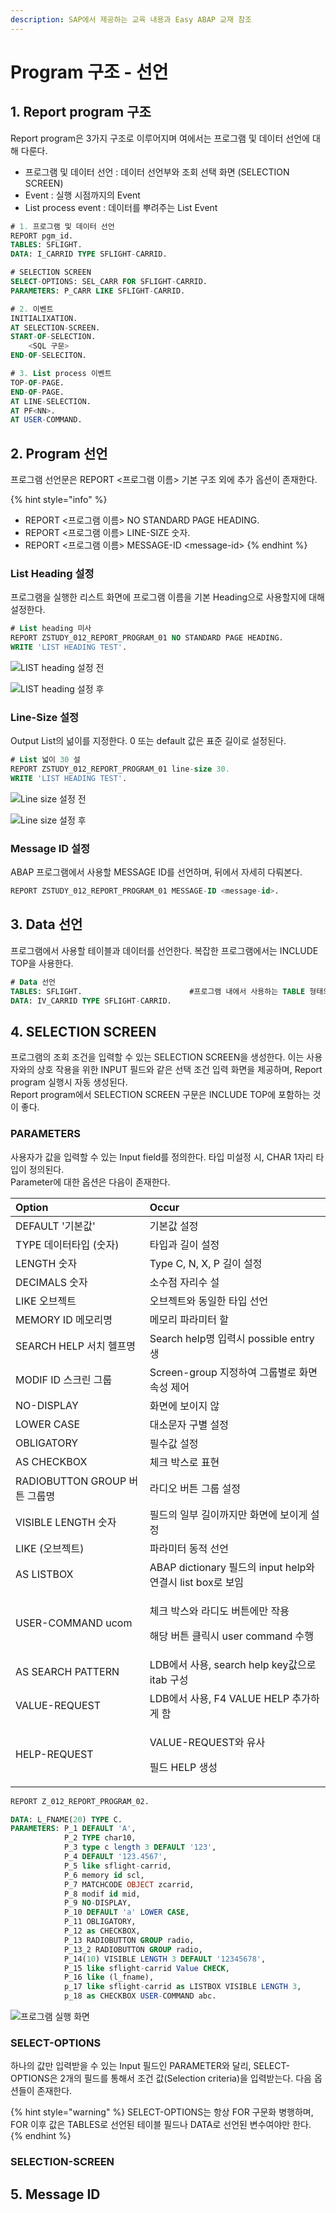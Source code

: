 ```yaml
---
description: SAP에서 제공하는 교육 내용과 Easy ABAP 교재 참조
---
```


# Program 구조 - 선언

## 1. Report program 구조

Report program은 3가지 구조로 이루어지며 여에서는 프로그램 및 데이터 선언에 대해 다룬다.

* 프로그램 및 데이터 선언 : 데이터 선언부와 조회 선택 화면 \(SELECTION SCREEN\)
* Event : 실행 시점까지의 Event
* List process event : 데이터를 뿌려주는 List Event

```sql
# 1. 프로그램 및 데이터 선언
REPORT pgm_id.
TABLES: SFLIGHT.
DATA: I_CARRID TYPE SFLIGHT-CARRID.

# SELECTION SCREEN
SELECT-OPTIONS: SEL_CARR FOR SFLIGHT-CARRID.
PARAMETERS: P_CARR LIKE SFLIGHT-CARRID.
```

```sql
# 2. 이벤트
INITIALIXATION.
AT SELECTION-SCREEN.
START-OF-SELECTION.
    <SQL 구문>
END-OF-SELECITON.
```

```sql
# 3. List process 이벤트
TOP-OF-PAGE.
END-OF-PAGE.
AT LINE-SELECTION.
AT PF<NN>.
AT USER-COMMAND.
```



## 2. Program 선언

프로그램 선언문은 REPORT &lt;프로그램 이름&gt; 기본 구조 외에 추가 옵션이 존재한다. 

{% hint style="info" %}
* REPORT &lt;프로그램 이름&gt; NO STANDARD PAGE HEADING.
* REPORT &lt;프로그램 이름&gt; LINE-SIZE 숫자.
* REPORT &lt;프로그램 이름&gt; MESSAGE-ID &lt;message-id&gt;
{% endhint %}



### List Heading 설정 

프로그램을 실행한 리스트 화면에 프로그램 이름을 기본 Heading으로 사용할지에 대해 설정한다. 

```sql
# List heading 미사
REPORT ZSTUDY_012_REPORT_PROGRAM_01 NO STANDARD PAGE HEADING.
WRITE 'LIST HEADING TEST'.
```

![LIST heading &#xC124;&#xC815; &#xC804;](../.gitbook/assets/image%20%2862%29.png)

![LIST heading &#xC124;&#xC815; &#xD6C4;](../.gitbook/assets/image%20%2861%29.png)

### 

### Line-Size 설정 

Output List의 넒이를 지정한다. 0 또는 default 값은 표준 길이로 설정된다. 

```sql
# List 넓이 30 설
REPORT ZSTUDY_012_REPORT_PROGRAM_01 line-size 30.
WRITE 'LIST HEADING TEST'.
```

![Line size &#xC124;&#xC815; &#xC804;](../.gitbook/assets/image%20%2864%29.png)

![Line size &#xC124;&#xC815; &#xD6C4;](../.gitbook/assets/image%20%2865%29.png)



### Message ID 설정 

ABAP 프로그램에서 사용할 MESSAGE ID를 선언하며, 뒤에서 자세히 다뤄본다. 

```sql
REPORT ZSTUDY_012_REPORT_PROGRAM_01 MESSAGE-ID <message-id>.
```



## 3. Data 선언 

프로그램에서 사용할 테이블과 데이터를 선언한다. 복잡한 프로그램에서는 INCLUDE TOP을 사용한다.

```sql
# Data 선언
TABLES: SFLIGHT.                        #프로그램 내에서 사용하는 TABLE 형태의 WA
DATA: IV_CARRID TYPE SFLIGHT-CARRID.
```



## 4. SELECTION SCREEN 

프로그램의 조회 조건을 입력할 수 있는 SELECTION SCREEN을 생성한다. 이는 사용자와의 상호 작용을 위한 INPUT 필드와 같은 선택 조건 입력 화면을 제공하며, Report program 실행시 자동 생성된다.   
Report program에서 SELECTION SCREEN 구문은 INCLUDE TOP에 포함하는 것이 좋다.



### PARAMETERS

사용자가 값을 입력할 수 있는 Input field를 정의한다. 타입 미설정 시, CHAR 1자리 타입이 정의된다.  
Parameter에 대한 옵션은 다음이 존재한다. 

<table>
  <thead>
    <tr>
      <th style="text-align:left">Option</th>
      <th style="text-align:left">Occur</th>
    </tr>
  </thead>
  <tbody>
    <tr>
      <td style="text-align:left">DEFAULT &apos;&#xAE30;&#xBCF8;&#xAC12;&apos;</td>
      <td style="text-align:left">&#xAE30;&#xBCF8;&#xAC12; &#xC124;&#xC815;</td>
    </tr>
    <tr>
      <td style="text-align:left">TYPE &#xB370;&#xC774;&#xD130;&#xD0C0;&#xC785; (&#xC22B;&#xC790;)</td>
      <td
      style="text-align:left">&#xD0C0;&#xC785;&#xACFC; &#xAE38;&#xC774; &#xC124;&#xC815;</td>
    </tr>
    <tr>
      <td style="text-align:left">LENGTH &#xC22B;&#xC790;</td>
      <td style="text-align:left">Type C, N, X, P &#xAE38;&#xC774; &#xC124;&#xC815;</td>
    </tr>
    <tr>
      <td style="text-align:left">DECIMALS &#xC22B;&#xC790;</td>
      <td style="text-align:left">&#xC18C;&#xC218;&#xC810; &#xC790;&#xB9AC;&#xC218; &#xC124;</td>
    </tr>
    <tr>
      <td style="text-align:left">LIKE &#xC624;&#xBE0C;&#xC81D;&#xD2B8;</td>
      <td style="text-align:left">&#xC624;&#xBE0C;&#xC81D;&#xD2B8;&#xC640; &#xB3D9;&#xC77C;&#xD55C; &#xD0C0;&#xC785;
        &#xC120;&#xC5B8;</td>
    </tr>
    <tr>
      <td style="text-align:left">&#x200B;MEMORY ID &#xBA54;&#xBAA8;&#xB9AC;&#xBA85;</td>
      <td style="text-align:left">&#xBA54;&#xBAA8;&#xB9AC; &#xD30C;&#xB77C;&#xBBF8;&#xD130; &#xD560;</td>
    </tr>
    <tr>
      <td style="text-align:left">SEARCH HELP &#xC11C;&#xCE58; &#xD5EC;&#xD504;&#xBA85;</td>
      <td style="text-align:left">Search help&#xBA85; &#xC785;&#xB825;&#xC2DC; possible entry &#xC0DD;</td>
    </tr>
    <tr>
      <td style="text-align:left">MODIF ID &#xC2A4;&#xD06C;&#xB9B0; &#xADF8;&#xB8F9;</td>
      <td style="text-align:left">Screen-group &#xC9C0;&#xC815;&#xD558;&#xC5EC; &#xADF8;&#xB8F9;&#xBCC4;&#xB85C;
        &#xD654;&#xBA74; &#xC18D;&#xC131; &#xC81C;&#xC5B4;</td>
    </tr>
    <tr>
      <td style="text-align:left">NO-DISPLAY</td>
      <td style="text-align:left">&#xD654;&#xBA74;&#xC5D0; &#xBCF4;&#xC774;&#xC9C0; &#xC54A;</td>
    </tr>
    <tr>
      <td style="text-align:left">LOWER CASE</td>
      <td style="text-align:left">&#xB300;&#xC18C;&#xBB38;&#xC790; &#xAD6C;&#xBCC4; &#xC124;&#xC815;</td>
    </tr>
    <tr>
      <td style="text-align:left">OBLIGATORY</td>
      <td style="text-align:left">&#xD544;&#xC218;&#xAC12; &#xC124;&#xC815;</td>
    </tr>
    <tr>
      <td style="text-align:left">AS CHECKBOX</td>
      <td style="text-align:left">&#xCCB4;&#xD06C; &#xBC15;&#xC2A4;&#xB85C; &#xD45C;&#xD604;</td>
    </tr>
    <tr>
      <td style="text-align:left">RADIOBUTTON GROUP &#xBC84;&#xD2BC; &#xADF8;&#xB8F9;&#xBA85;</td>
      <td style="text-align:left">&#xB77C;&#xB514;&#xC624; &#xBC84;&#xD2BC; &#xADF8;&#xB8F9; &#xC124;&#xC815;</td>
    </tr>
    <tr>
      <td style="text-align:left">VISIBLE LENGTH &#xC22B;&#xC790;</td>
      <td style="text-align:left">&#xD544;&#xB4DC;&#xC758; &#xC77C;&#xBD80; &#xAE38;&#xC774;&#xAE4C;&#xC9C0;&#xB9CC;
        &#xD654;&#xBA74;&#xC5D0; &#xBCF4;&#xC774;&#xAC8C; &#xC124;&#xC815;</td>
    </tr>
    <tr>
      <td style="text-align:left">LIKE (&#xC624;&#xBE0C;&#xC81D;&#xD2B8;)</td>
      <td style="text-align:left">&#xD30C;&#xB77C;&#xBBF8;&#xD130; &#xB3D9;&#xC801; &#xC120;&#xC5B8;</td>
    </tr>
    <tr>
      <td style="text-align:left">AS LISTBOX</td>
      <td style="text-align:left">ABAP dictionary &#xD544;&#xB4DC;&#xC758; input help&#xC640; &#xC5F0;&#xACB0;&#xC2DC;
        list box&#xB85C; &#xBCF4;&#xC784;</td>
    </tr>
    <tr>
      <td style="text-align:left">USER-COMMAND ucom</td>
      <td style="text-align:left">
        <p>&#xCCB4;&#xD06C; &#xBC15;&#xC2A4;&#xC640; &#xB77C;&#xB514;&#xB3C4; &#xBC84;&#xD2BC;&#xC5D0;&#xB9CC;
          &#xC791;&#xC6A9;</p>
        <p>&#xD574;&#xB2F9; &#xBC84;&#xD2BC; &#xD074;&#xB9AD;&#xC2DC; user command
          &#xC218;&#xD589;</p>
      </td>
    </tr>
    <tr>
      <td style="text-align:left">AS SEARCH PATTERN</td>
      <td style="text-align:left">LDB&#xC5D0;&#xC11C; &#xC0AC;&#xC6A9;, search help key&#xAC12;&#xC73C;&#xB85C;
        itab &#xAD6C;&#xC131;</td>
    </tr>
    <tr>
      <td style="text-align:left">VALUE-REQUEST</td>
      <td style="text-align:left">LDB&#xC5D0;&#xC11C; &#xC0AC;&#xC6A9;, F4 VALUE HELP &#xCD94;&#xAC00;&#xD558;&#xAC8C;
        &#xD568;</td>
    </tr>
    <tr>
      <td style="text-align:left">HELP-REQUEST</td>
      <td style="text-align:left">
        <p>VALUE-REQUEST&#xC640; &#xC720;&#xC0AC;</p>
        <p>&#xD544;&#xB4DC; HELP &#xC0DD;&#xC131;</p>
      </td>
    </tr>
  </tbody>
</table>

```sql
REPORT Z_012_REPORT_PROGRAM_02.

DATA: L_FNAME(20) TYPE C.
PARAMETERS: P_1 DEFAULT 'A',
            P_2 TYPE char10,
            P_3 type c length 3 DEFAULT '123',
            P_4 DEFAULT '123.4567',
            P_5 like sflight-carrid,
            P_6 memory id scl,
            P_7 MATCHCODE OBJECT zcarrid,
            P_8 modif id mid,
            P_9 NO-DISPLAY,
            P_10 DEFAULT 'a' LOWER CASE,
            P_11 OBLIGATORY,
            P_12 as CHECKBOX,
            P_13 RADIOBUTTON GROUP radio,
            P_13_2 RADIOBUTTON GROUP radio,
            P_14(10) VISIBLE LENGTH 3 DEFAULT '12345678',
            P_15 like sflight-carrid Value CHECK,
            P_16 like (l_fname),
            p_17 like sflight-carrid as LISTBOX VISIBLE LENGTH 3,
            p_18 as CHECKBOX USER-COMMAND abc.
```

![&#xD504;&#xB85C;&#xADF8;&#xB7A8; &#xC2E4;&#xD589; &#xD654;&#xBA74;](../.gitbook/assets/image%20%2866%29.png)



### SELECT-OPTIONS

하나의 값만 입력받을 수 있는 Input 필드인 PARAMETER와 달리, SELECT-OPTIONS은 2개의 필드를 통해서 조건 값\(Selection criteria\)을 입력받는다. 다음 옵션들이 존재한다. 

{% hint style="warning" %}
SELECT-OPTIONS는 항상 FOR 구문화 병행하며,   
FOR 이후 값은 TABLES로 선언된 테이블 필드나 DATA로 선언된 변수여야만 한다.
{% endhint %}



### SELECTION-SCREEN



## 5. Message ID

